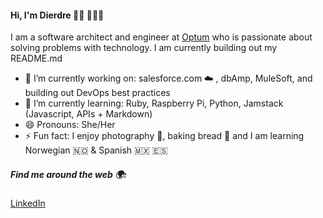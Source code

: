 #### Hi, I'm Dierdre 👋🏻 👩🏼‍💻
 
I am a software architect and engineer at [Optum](https://optum.com) who is passionate about solving problems with technology. I am currently building out my README.md

- 🔭 I’m currently working on: salesforce.com ☁️ , dbAmp, MuleSoft, and building out DevOps best practices
- 🌱 I’m currently learning: Ruby, Raspberry Pi, Python, Jamstack (Javascript, APIs + Markdown)
- 😄 Pronouns: She/Her
- ⚡ Fun fact: I enjoy photography 📸, baking bread 🥖 and I am learning Norwegian 🇳🇴 & Spanish 🇲🇽 🇪🇸

##### Find me around the web 🌍:
[LinkedIn](https://www.linkedin.com/in/dierdre-p-88932/)

<!--

[Optum](https://optum.com)
**dierdre/dierdre** is a ✨ _special_ ✨ repository because its `README.md` (this file) appears on your GitHub profile.

Here are some ideas to get you started:

- 🔭 I’m currently working on ...
- 🌱 I’m currently learning ... Ruby, Raspberry Pi, Jamstack (Javascript, APIs + Markdown)
- 👯 I’m looking to collaborate on ...
- 🤔 I’m looking for help with ...
- 💬 Ask me about ...
- 📫 How to reach me: ...
 😄 Pronouns: ... She/Her
- ⚡ Fun fact: ...
-->
